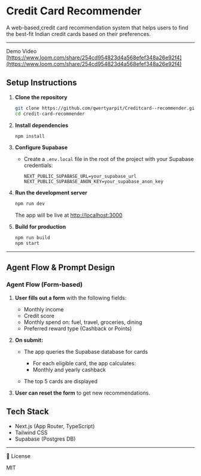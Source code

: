 # Credit Card Recommender

A web-based,credit card recommendation system that helps users to find the best-fit Indian credit cards based on their preferences.

---
Demo Video
[https://www.loom.com/share/254cd954823d4a568efef348a26e92f4](https://www.loom.com/share/254cd954823d4a568efef348a26e92f4)

##  Setup Instructions

1. **Clone the repository**

   ```bash
   git clone https://github.com/qwertyarpit/Creditcard--recommender.git
   cd credit-card-recommender
   ```

2. **Install dependencies**

   ```bash
   npm install
   ```

3. **Configure Supabase**

   - Create a `.env.local` file in the root of the project with your Supabase credentials:
     ```env
     NEXT_PUBLIC_SUPABASE_URL=your_supabase_url
     NEXT_PUBLIC_SUPABASE_ANON_KEY=your_supabase_anon_key
     ```

4. **Run the development server**

   ```bash
   npm run dev
   ```

   The app will be live at [http://localhost:3000](http://localhost:3000)

5. **Build for production**
   ```bash
   npm run build
   npm start
   ```

---

##  Agent Flow & Prompt Design

### Agent Flow (Form-based)

1. **User fills out a form** with the following fields:
   - Monthly income
   - Credit score
   - Monthly spend on: fuel, travel, groceries, dining
   - Preferred reward type (Cashback or Points)
2. **On submit:**
   - The app queries the Supabase database for cards
   
      - For each eligible card, the app calculates:
     - Monthly and yearly cashback 
   - The top 5 cards are displayed 
  
3. **User can reset the form** to get new recommendations.




##  Tech Stack

- Next.js (App Router, TypeScript)
- Tailwind CSS
- Supabase (Postgres DB)

---

 📄 License

MIT
